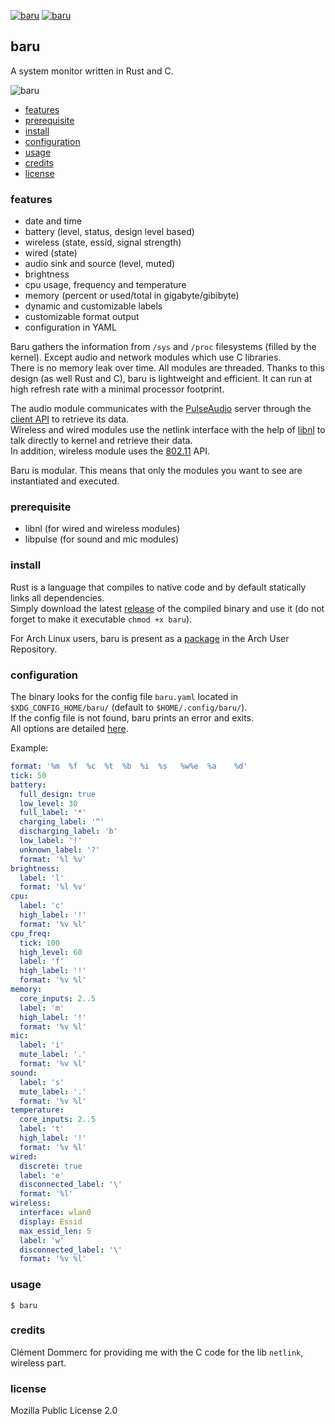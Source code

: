 [![baru](https://img.shields.io/github/workflow/status/doums/baru/Baru?color=0D0D0D&logoColor=BFBFBF&labelColor=404040&logo=github&style=for-the-badge)](https://github.com/doums/baru/actions?query=workflow%3ABaru)
[![baru](https://img.shields.io/aur/version/baru?color=0D0D0D&logoColor=BFBFBF&labelColor=404040&logo=arch-linux&style=for-the-badge)](https://aur.archlinux.org/packages/baru/)

## baru

A system monitor written in Rust and C.

![baru](https://raw.githubusercontent.com/doums/baru/master/public/baru.png)

- [features](#features)
- [prerequisite](#prerequisite)
- [install](#install)
- [configuration](#configuration)
- [usage](#usage)
- [credits](#credits)
- [license](#license)

### features

* date and time
* battery (level, status, design level based)
* wireless (state, essid, signal strength)
* wired (state)
* audio sink and source (level, muted)
* brightness
* cpu usage, frequency and temperature
* memory (percent or used/total in gigabyte/gibibyte)
* dynamic and customizable labels
* customizable format output
* configuration in YAML

Baru gathers the information from `/sys` and `/proc` filesystems (filled by the kernel). Except audio and network modules which use C libraries.\
There is no memory leak over time. All modules are threaded. Thanks to this design (as well Rust and C), baru is lightweight and efficient. It can run at high refresh rate with a minimal processor footprint.

The audio module communicates with the [PulseAudio](https://www.freedesktop.org/wiki/Software/PulseAudio/) server through the [client API](https://freedesktop.org/software/pulseaudio/doxygen/) to retrieve its data.\
Wireless and wired modules use the netlink interface with the help of [libnl](https://www.infradead.org/~tgr/libnl/) to talk directly to kernel and retrieve their data.\
In addition, wireless module uses the [802.11](https://github.com/torvalds/linux/blob/master/include/uapi/linux/nl80211.h) API.

Baru is modular. This means that only the modules you want to see are instantiated and executed.

### prerequisite

- libnl (for wired and wireless modules)
- libpulse (for sound and mic modules)

### install

Rust is a language that compiles to native code and by default statically links all dependencies.\
Simply download the latest [release](https://github.com/doums/baru/releases) of the compiled binary and use it (do not forget to make it executable `chmod +x baru`).

For Arch Linux users, baru is present as a [package](https://aur.archlinux.org/packages/baru) in the Arch User Repository.

### configuration

The binary looks for the config file `baru.yaml` located in `$XDG_CONFIG_HOME/baru/` (default to `$HOME/.config/baru/`).\
If the config file is not found, baru prints an error and exits.\
All options are detailed [here](https://github.com/doums/baru/blob/master/baru.yaml).

Example:
```yaml
format: '%m  %f  %c  %t  %b  %i  %s   %w%e  %a    %d'
tick: 50
battery:
  full_design: true
  low_level: 30
  full_label: '*'
  charging_label: '^'
  discharging_label: 'b'
  low_label: '!'
  unknown_label: '?'
  format: '%l %v'
brightness:
  label: 'l'
  format: '%l %v'
cpu:
  label: 'c'
  high_label: '!'
  format: '%v %l'
cpu_freq:
  tick: 100
  high_level: 60
  label: 'f'
  high_label: '!'
  format: '%v %l'
memory:
  core_inputs: 2..5
  label: 'm'
  high_label: '!'
  format: '%v %l'
mic:
  label: 'i'
  mute_label: '.'
  format: '%v %l'
sound:
  label: 's'
  mute_label: '.'
  format: '%v %l'
temperature:
  core_inputs: 2..5
  label: 't'
  high_label: '!'
  format: '%v %l'
wired:
  discrete: true
  label: 'e'
  disconnected_label: '\'
  format: '%l'
wireless:
  interface: wlan0
  display: Essid
  max_essid_len: 5
  label: 'w'
  disconnected_label: '\'
  format: '%v %l'
```

### usage
```
$ baru
```

### credits

Clément Dommerc for providing me with the C code for the lib `netlink`, wireless part.

### license
Mozilla Public License 2.0

